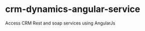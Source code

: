 crm-dynamics-angular-service
============================

Access CRM Rest and soap services using AngularJs
